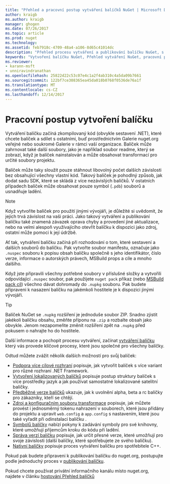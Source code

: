 ```yaml
---
title: "Přehled a pracovní postup vytváření balíčků NuGet | Microsoft Docs"
author: kraigb
ms.author: kraigb
manager: ghogen
ms.date: 07/26/2017
ms.topic: article
ms.prod: nuget
ms.technology: 
ms.assetid: feb7918c-4709-48a4-a106-8d65c41014dc
description: "Přehled procesu vytváření a publikování balíčku NuGet, s odkazy na další konkrétní části procesu."
keywords: "Vytvoření balíčku NuGet, Přehled vytváření NuGet, pracovní postup vytvoření NuGet, pracovní postup vytvoření balíčku, Přehled vytváření balíčku."
ms.reviewer:
- karann-msft
- unniravindranathan
ms.openlocfilehash: 25822d22c53c07e4c1a2f4ab310c4a5da09b7661
ms.sourcegitcommit: 122bf7ce308365ea45da018b0768f0536de76a1f
ms.translationtype: MT
ms.contentlocale: cs-CZ
ms.lasthandoff: 12/14/2017
---
```

# <a name="package-creation-workflow"></a>Pracovní postup vytvoření balíčku

Vytváření balíčku začíná zkompilovaný kód (obvykle sestavení .NET), které chcete balíček a sdílet s ostatními, buď prostřednictvím Galerie nuget.org veřejné nebo soukromé Galerie v rámci vaší organizace. Balíček může zahrnovat také další soubory, jako je například soubor readme, který se zobrazí, když je balíček nainstalován a může obsahovat transformací pro určité soubory projektu.

Balíček může taky sloužit pouze stáhnout libovolný počet dalších závislosti bez obsahující všechny vlastní kód. Takový balíček je pohodlný způsob, jak dodat sadu SDK, které se skládá z více nezávislých balíčků. V ostatních případech balíček může obsahovat pouze symbol (`.pdb`) souborů a usnadňuje ladění.

> [!Note]
> Když vytvoříte balíček pro použití jinými vývojáři, je důležité si uvědomit, že jejich trvá závislost na vaši práci. Jako takový vytváření a publikování balíčku také znamená závazek oprava chyby a provedení jiné aktualizace, nebo na velmi alespoň využívajícího otevřít balíčku k dispozici jako zdroj, ostatní může pomoci k její údržbě.

Ať tak, vytváření balíčku začíná při rozhodování o tom, které sestavení a dalších souborů do balíčku. Pak vytvořte soubor manifestu, označuje jako `.nuspec` souboru k popisu obsah balíčku společně s jeho identifikátor, číslo verze, informace o autorských právech, MSBuild props a cíle a mnoho dalšího.

Když jste připravili všechny potřebné soubory v příslušné složky a vytvořili odpovídající `.nuspec` soubor, pak použijete `nuget pack` příkaz (nebo [MSBuild pack cíl](../Schema/msbuild-targets.md)) všechno dávat dohromady do `.nupkg` souboru. Pak budete připraveni k nasazení balíčku na jakémkoli hostitele je k dispozici jinými vývojáři.

> [!Tip]
> Balíček NuGet se `.nupkg` rozšíření je jednoduše soubor ZIP. Snadno zjistit jakékoli balíčku obsahu, změňte příponu na `.zip` a rozbalte obsah jako obvykle. Jenom nezapomeňte změnit rozšíření zpět na `.nupkg` před pokusem o nahrajte ho do hostitele.

Další informace a pochopit procesu vytváření, začínat [vytváření balíčku](../create-packages/creating-a-package.md) který vás provede klíčové procesy, které jsou společné pro všechny balíčky. 

Odtud můžete zvážit několik dalších možností pro svůj balíček:

-  [Podpora více cílové rozhraní](../create-packages/supporting-multiple-target-frameworks.md) popisuje, jak vytvořit balíček s více variant pro různé rozhraní .NET Framework.
-  [Vytvoření lokalizovaných balíčků](../create-packages/creating-localized-packages.md) popisuje postup struktury balíček s více prostředky jazyk a jak používat samostatné lokalizované satelitní balíčky.
-  [Předběžné verze balíčků](../create-packages/prerelease-packages.md) ukazuje, jak k uvolnění alpha, beta a rc balíčky pro zákazníky, kteří se chtějí.
-  [Zdroj a konfiguračním souboru transformace](../create-packages/source-and-config-file-transformations.md) popisuje, jak můžete provést i jednosměrný tokenu nahrazení v souborech, které jsou přidány do projektu a upravit `web.config` a `app.config` s nastavením, které jsou také vyřadit při odinstalaci balíčku .
-  [Symbolů balíčky](../create-packages/symbol-packages.md) nabízí pokyny k zadávání symboly pro své knihovny, které umožňují příjemcům kroku do kódu při ladění.
-  [Správa verzí balíčku](../reference/package-versioning.md) popisuje, jak určit přesné verze, které umožňují pro svoje závislosti (další balíčky, které spotřebujete ze svého balíčku).
-  [Nativní balíčky](../create-packages/native-packages.md) popisuje proces vytváření balíčku pro spotřebitele C++.

Pokud pak budete připraveni k publikování balíčku do nuget.org, postupujte podle jednoduchý proces v [publikování balíčku](../create-packages/publish-a-package.md).

Pokud chcete používat privátní informačního kanálu místo nuget.org, najdete v článku [hostování Přehled balíčků](../hosting-packages/overview.md)
